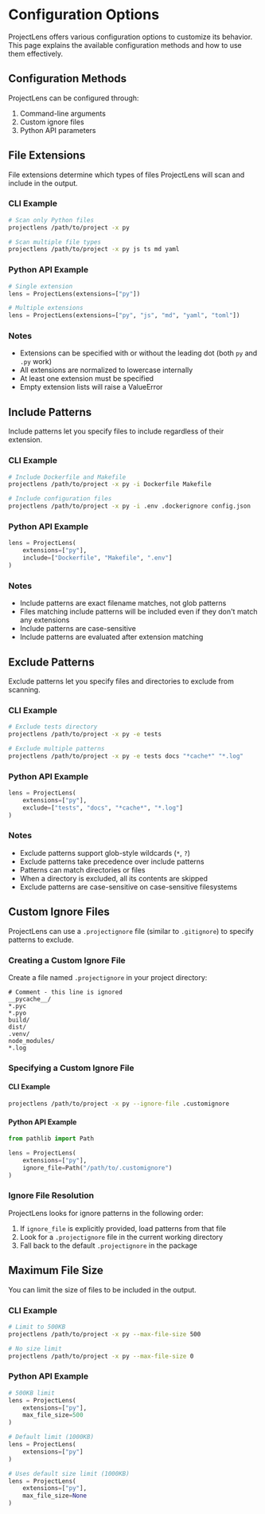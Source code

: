 # Configuration Options

ProjectLens offers various configuration options to customize its behavior. This page explains the available configuration methods and how to use them effectively.

## Configuration Methods

ProjectLens can be configured through:

1. Command-line arguments
2. Custom ignore files
3. Python API parameters

## File Extensions

File extensions determine which types of files ProjectLens will scan and include in the output.

### CLI Example

```bash
# Scan only Python files
projectlens /path/to/project -x py

# Scan multiple file types
projectlens /path/to/project -x py js ts md yaml
```

### Python API Example

```python
# Single extension
lens = ProjectLens(extensions=["py"])

# Multiple extensions
lens = ProjectLens(extensions=["py", "js", "md", "yaml", "toml"])
```

### Notes

- Extensions can be specified with or without the leading dot (both `py` and `.py` work)
- All extensions are normalized to lowercase internally
- At least one extension must be specified
- Empty extension lists will raise a ValueError

## Include Patterns

Include patterns let you specify files to include regardless of their extension.

### CLI Example

```bash
# Include Dockerfile and Makefile
projectlens /path/to/project -x py -i Dockerfile Makefile

# Include configuration files
projectlens /path/to/project -x py -i .env .dockerignore config.json
```

### Python API Example

```python
lens = ProjectLens(
    extensions=["py"],
    include=["Dockerfile", "Makefile", ".env"]
)
```

### Notes

- Include patterns are exact filename matches, not glob patterns
- Files matching include patterns will be included even if they don't match any extensions
- Include patterns are case-sensitive
- Include patterns are evaluated after extension matching

## Exclude Patterns

Exclude patterns let you specify files and directories to exclude from scanning.

### CLI Example

```bash
# Exclude tests directory
projectlens /path/to/project -x py -e tests

# Exclude multiple patterns
projectlens /path/to/project -x py -e tests docs "*cache*" "*.log"
```

### Python API Example

```python
lens = ProjectLens(
    extensions=["py"],
    exclude=["tests", "docs", "*cache*", "*.log"]
)
```

### Notes

- Exclude patterns support glob-style wildcards (`*`, `?`)
- Exclude patterns take precedence over include patterns
- Patterns can match directories or files
- When a directory is excluded, all its contents are skipped
- Exclude patterns are case-sensitive on case-sensitive filesystems

## Custom Ignore Files

ProjectLens can use a `.projectignore` file (similar to `.gitignore`) to specify patterns to exclude.

### Creating a Custom Ignore File

Create a file named `.projectignore` in your project directory:

```
# Comment - this line is ignored
__pycache__/
*.pyc
*.pyo
build/
dist/
.venv/
node_modules/
*.log
```

### Specifying a Custom Ignore File

#### CLI Example

```bash
projectlens /path/to/project -x py --ignore-file .customignore
```

#### Python API Example

```python
from pathlib import Path

lens = ProjectLens(
    extensions=["py"],
    ignore_file=Path("/path/to/.customignore")
)
```

### Ignore File Resolution

ProjectLens looks for ignore patterns in the following order:

1. If `ignore_file` is explicitly provided, load patterns from that file
2. Look for a `.projectignore` file in the current working directory
3. Fall back to the default `.projectignore` in the package

## Maximum File Size

You can limit the size of files to be included in the output.

### CLI Example

```bash
# Limit to 500KB
projectlens /path/to/project -x py --max-file-size 500

# No size limit
projectlens /path/to/project -x py --max-file-size 0
```

### Python API Example

```python
# 500KB limit
lens = ProjectLens(
    extensions=["py"],
    max_file_size=500
)

# Default limit (1000KB)
lens = ProjectLens(
    extensions=["py"]
)

# Uses default size limit (1000KB)
lens = ProjectLens(
    extensions=["py"],
    max_file_size=None
)
```
